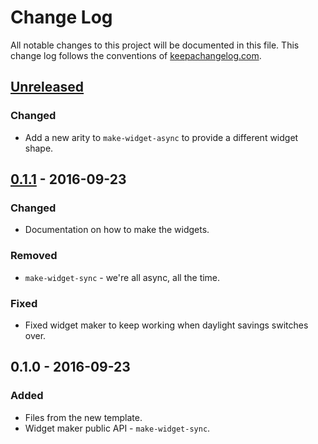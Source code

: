 # Change Log
All notable changes to this project will be documented in this file. This change log follows the conventions of [keepachangelog.com](http://keepachangelog.com/).

## [Unreleased]
### Changed
- Add a new arity to `make-widget-async` to provide a different widget shape.

## [0.1.1] - 2016-09-23
### Changed
- Documentation on how to make the widgets.

### Removed
- `make-widget-sync` - we're all async, all the time.

### Fixed
- Fixed widget maker to keep working when daylight savings switches over.

## 0.1.0 - 2016-09-23
### Added
- Files from the new template.
- Widget maker public API - `make-widget-sync`.

[Unreleased]: https://github.com/your-name/clojur.es/compare/0.1.1...HEAD
[0.1.1]: https://github.com/your-name/clojur.es/compare/0.1.0...0.1.1
